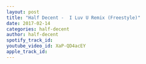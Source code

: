 ```yaml
---
layout: post
title: "Half Decent -  I Luv U Remix (Freestyle)"
date: 2017-02-14
categories: half-decent
author: half-decent
spotify_track_id: 
youtube_video_id: XaP-QD4acEY
apple_track_id: 
---
```

